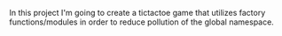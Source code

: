 In this project I'm going to create a tictactoe game that utilizes factory functions/modules in order to reduce pollution of the global namespace.
